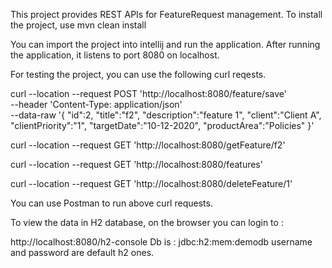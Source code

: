 This project provides REST APIs for FeatureRequest management. 
To install the project, use 
mvn clean install 

You can import the project into intellij and run the application. 
After running the application, it listens to port 8080 on localhost. 

For testing the project, you can use the following curl reqests. 

curl --location --request POST 'http://localhost:8080/feature/save' \
--header 'Content-Type: application/json' \
--data-raw '{
    "id":2,
    "title":"f2",
    "description":"feature 1",
    "client":"Client A",
    "clientPriority":"1",
    "targetDate":"10-12-2020",
    "productArea":"Policies"
}'


curl --location --request GET 'http://localhost:8080/getFeature/f2'

curl --location --request GET 'http://localhost:8080/features'

curl --location --request GET 'http://localhost:8080/deleteFeature/1'

You can use Postman to run above curl requests. 

To view the data in H2 database, on the browser you can login to : 
 
 http://localhost:8080/h2-console
 Db is : jdbc:h2:mem:demodb
 username and password are default h2 ones. 
 
 
